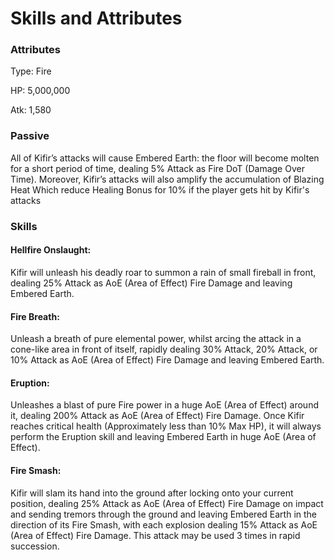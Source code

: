 # Skills and Attributes

### Attributes

Type: Fire

HP: 5,000,000

Atk: 1,580

### Passive

All of Kifir’s attacks will cause Embered Earth: the floor will become molten for a short period of time, dealing 5% Attack as Fire DoT (Damage Over Time). Moreover, Kifir’s attacks will also amplify the accumulation of Blazing Heat Which reduce Healing Bonus for 10% if the player gets hit by Kifir's attacks

### Skills

#### **Hellfire Onslaught:**

Kifir will unleash his deadly roar to summon a rain of small fireball in front, dealing 25% Attack as AoE (Area of Effect) Fire Damage and leaving Embered Earth.

#### **Fire Breath:**

Unleash a breath of pure elemental power, whilst arcing the attack in a cone-like area in front of itself, rapidly dealing 30% Attack, 20% Attack, or 10% Attack as AoE (Area of Effect) Fire Damage and leaving Embered Earth.

#### **Eruption:**

Unleashes a blast of pure Fire power in a huge AoE (Area of Effect) around it, dealing 200% Attack as AoE (Area of Effect) Fire Damage. Once Kifir reaches critical health (Approximately less than 10% Max HP), it will always perform the Eruption skill and leaving Embered Earth in huge AoE (Area of Effect).

#### **Fire Smash:**

Kifir will slam its hand into the ground after locking onto your current position, dealing 25% Attack as AoE (Area of Effect) Fire Damage on impact and sending tremors through the ground and leaving Embered Earth in the direction of its Fire Smash, with each explosion dealing 15% Attack as AoE (Area of Effect) Fire Damage. This attack may be used 3 times in rapid succession.



